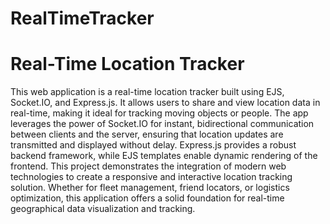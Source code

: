 # RealTimeTracker
# Real-Time Location Tracker

This web application is a real-time location tracker built using EJS, Socket.IO, and Express.js. It allows users to share and view location data in real-time, making it ideal for tracking moving objects or people. The app leverages the power of Socket.IO for instant, bidirectional communication between clients and the server, ensuring that location updates are transmitted and displayed without delay. Express.js provides a robust backend framework, while EJS templates enable dynamic rendering of the frontend. This project demonstrates the integration of modern web technologies to create a responsive and interactive location tracking solution. Whether for fleet management, friend locators, or logistics optimization, this application offers a solid foundation for real-time geographical data visualization and tracking.
